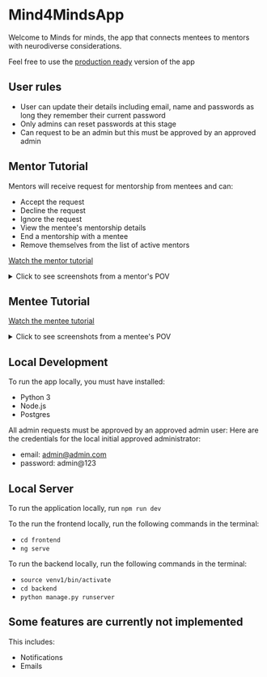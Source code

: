 # Mind4MindsApp

Welcome to Minds for minds, the app that connects mentees to mentors with neurodiverse considerations.

Feel free to use the [production ready](https://mind-4-minds.web.app/) version of the app

## User rules
- User can update their details including email, name and passwords as long they remember their current password
- Only admins can reset passwords at this stage
- Can request to be an admin but this must be approved by an approved admin

## Mentor Tutorial
Mentors will receive request for mentorship from mentees and can:
- Accept the request
- Decline the request
- Ignore the request
- View the mentee's mentorship details
- End a mentorship with a mentee
- Remove themselves from the list of active mentors

[Watch the mentor tutorial](tutorials/mentor%20tutorial.mov)

<details>
  <summary>Click to see screenshots from a mentor's POV</summary>

The mentor's current mentees
![img.png](screenshots/mentor's mentees.png)

The mentor's inbox
![img.png](screenshots/mentors inbox.png)

A mentorship request

![img.png](screenshots/Mentorship request.png)

Mentor details
![img.png](screenshots/mentor details.png)
</details>

## Mentee Tutorial

[Watch the mentee tutorial](tutorials/mentee%20tutorial.mov)

<details>
  <summary>Click to see screenshots from a mentee's POV</summary>

The mentee's current mentors
![img.png](screenshots/mentee's mentors.png)

Mentee searching for a mentor
![img.png](screenshots/mentee searching for a mentor.png)

Mentee details

![img.png](screenshots/mentee details.png)

</details>

## Local Development
To run the app locally, you must have installed:
- Python 3
- Node.js
- Postgres

All admin requests must be approved by an approved admin user:
Here are the credentials for the local initial approved administrator:
- email: admin@admin.com
- password: admin@123

## Local Server
To run the application locally, run `npm run dev`

To the run the frontend locally, run the following commands in the terminal:
- `cd frontend`
- `ng serve` 

To run the backend locally, run the following commands in the terminal:
- `source venv1/bin/activate`
- `cd backend`
- `python manage.py runserver`


## Some features are currently not implemented
This includes:
- Notifications
- Emails




